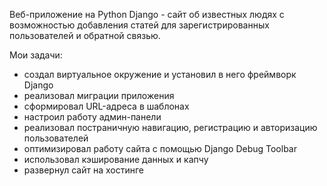 Веб-приложение на Python Django - сайт об известных людях 
с возможностью добавления статей для зарегистрированных пользователей и обратной связью.

Мои задачи:
- создал виртуальное окружение и установил в него фреймворк Django
- реализовал миграции приложения
- сформировал URL-адреса в шаблонах 
- настроил работу админ-панели
- реализовал постраничную навигацию, регистрацию и авторизацию пользователей 
- оптимизировал работу сайта с помощью Django Debug Toolbar
- использовал кэширование данных и капчу
- развернул сайт на хостинге
